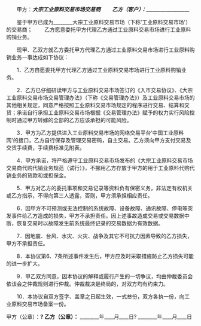 
 


　　甲方：___________大宗工业原料交易市场交易商
　　乙方（客户）：_____________________________


　　鉴于甲方已成为________大宗工业原料交易市场（下称'工业原料交易市场'）的交易商；
　　乙方愿意委托甲方代理乙方通过工业原料交易市场进行工业原料购销业务。


　　现甲、乙双方就乙方委托甲方代理乙方通过工业原料交易市场进行工业原料购销业务一事达成如下协议：


　　1．乙方自愿委托甲方代理乙方通过工业原料交易市场进行工业原料购销业务。


　　2．乙方已仔细研读甲方与工业原料交易市场签订的《入市交易协议》、《大宗工业原料交易市场交易管理办法》（下称《交易管理办法》）及工业原料交易市场的其他相关规定，同意严格按照工业原料交易市场规定的程序进行交易、结算和交货；承诺自行承担工业原料交易市场根据《交易管理办法》赋予的权力实行风险控制时通过甲方转嫁的全部的乙方应该承担的可能风险。


　　3．甲方为乙方提供进入工业原料交易市场的网络交易平台'中国工业原料网'的接口，乙方自行保存及管理交易密码，自主交易。乙方须向甲方支付交易及交货手续费，手续费标准见附表。


　　4．甲方承诺，将严格遵守工业原料交易市场发布的《大宗工业原料交易市场交易商代购代销业务规范（试行）》，不挪用乙方存放于甲方的用于工业原料代购代销业务的货款和或担保金。


　　5．甲方对乙方的委托事项和交易记录等资料负有保密义务，非法定有权机关或乙方指示，不得向第三人透露，否则，甲方须承担相应责任。


　　6．因甲方不可预测或无法控制的系统故障、设备故障、通讯故障、停电等突发事件给乙方造成的损失，甲方不承担责任。因上述事故造成交易或交易数据中断，恢复交易时以故障发生前系统最终记录的交易数据为有效数据。


　　7．因地震、台风、水灾、火灾、战争及其它不可抗力因素导致的乙方损失，甲方不承担责任。


　　8．本协议第6、7条所述事件发生后，甲方应及时采取措施防止乙方损失可能的进一步扩大。


　　9．甲乙双方同意，因本协议的解释或履行产生的一切争议，均由仲裁委员会依该会之仲裁规则进行仲裁。仲裁裁决是终局的，对双方均有约束力。


　　10．本协议自双方签字、盖章之日起生效，一式叁份，双方各执一份，向工业原料交易市场备案一份。



甲方（公章）：________? 乙方（公章）：________
________年____月____日? ________年____月____日


 
 


 

 
 
 
 
 
  


  
 

  


  


  
 
 
 
 

